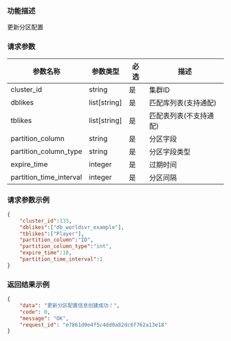 ### 功能描述

更新分区配置

### 请求参数
| 参数名称     | 参数类型     | 必选   | 描述             |
| ------------ | ------------ | ------ | ---------------- |
| cluster_id   | string | 是 |  集群ID    |
| dblikes   | list[string]  | 是 | 匹配库列表(支持通配) |
| tblikes  | list[string] | 是 | 匹配表列表(不支持通配) |
| partition_column  | string | 是     | 分区字段 |
| partition_column_type | string | 是     | 分区字段类型 |
| expire_time | integer | 是 | 过期时间 |
| partition_time_interval | integer | 是 | 分区间隔 |

### 请求参数示例
```json
{
    "cluster_id":133,
    "dblikes":["db_worldsvr_example"],
    "tblikes":["Player"],
    "partition_column":"ID",
    "partition_column_type":"int",
    "expire_time":10,
    "partition_time_interval":1
}
```
### 返回结果示例
```json
{
    "data": "更新分区配置信息创建成功！",
    "code": 0,
    "message": "OK",
    "request_id": "e7861d0e4f5c4dd0a82dc6f762a13e18"
}
```